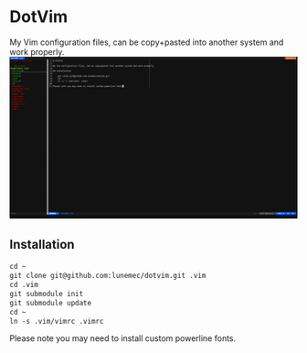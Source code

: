 # DotVim

My Vim configuration files, can be copy+pasted into another system and work properly.
![Image of my vim](https://raw.githubusercontent.com/lunemec/dotvim/master/screen.png)

## Installation

    cd ~
    git clone git@github.com:lunemec/dotvim.git .vim
    cd .vim
    git submodule init
    git submodule update
    cd ~
    ln -s .vim/vimrc .vimrc

Please note you may need to install custom powerline fonts.
